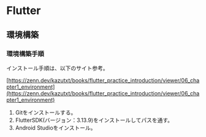 # Flutter
## 環境構築
### 環境構築手順

インストール手順は、以下のサイト参考。

[https://zenn.dev/kazutxt/books/flutter_practice_introduction/viewer/06_chapter1_environment](https://zenn.dev/kazutxt/books/flutter_practice_introduction/viewer/06_chapter1_environment)

1. Gitをインストールする。
2. FlutterSDK(バージョン：3.13.9)をインストールしてパスを通す。
3. Android Studioをインストール。